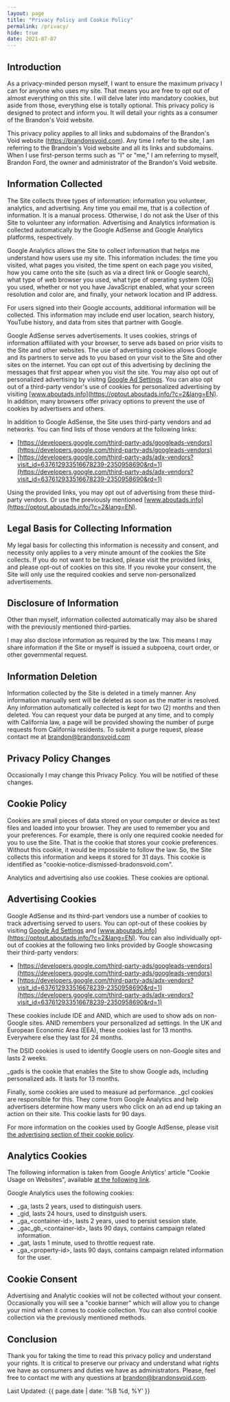 ```yaml
---
layout: page
title: "Privacy Policy and Cookie Policy"
permalink: /privacy/
hide: true
date: 2021-07-07
---
```


## Introduction

As a privacy-minded person myself, I want to ensure the maximum privacy I can for anyone who uses my site. That means you are free to opt out of almost everything on this site. I will delve later into mandatory cookies, but aside from those, everything else is totally optional. This privacy policy is designed to protect and inform you. It will detail your rights as a consumer of the Brandon's Void website.

This privacy policy applies to all links and subdomains of the Brandon's Void website (https://brandonsvoid.com). Any time I refer to the site, I am referring to the Brandoin's Void website and all its links and subdomains. When I use first-person terms such as "I" or "me," I am referring to myself, Brandon Ford, the owner and administrator of the Brandon's Void website.

## Information Collected

The Site collects three types of information: information you volunteer, analytics, and advertising.
Any time you email me, that is a collection of information. It is a manual process. Otherwise, I do not ask the User of this Site to volunteer any information.
Advertising and Analytics information is collected automatically by the Google AdSense and Google Analytics platforms, respectively.

Google Analytics allows the Site to collect information that helps me understand how users use my site. This information includes: the time you visited, what pages you visited, the time spent on each page you visited, how you came onto the site (such as via a direct link or Google search), what type of web browser you used, what type of operating system (OS) you used, whether or not you have JavaScript enabled, what your screen resolution and color are, and finally, your network location and IP address.

For users signed into their Google accounts, additional information will be collected. This  information may include end user location, search history, YouTube history, and data from sites that partner with Google.

Google AdSense serves advertisements. It uses cookies, strings of information affiliated with your browser, to serve ads based on prior visits to the Site and other websites. The use of advertising cookies allows Google and its partners to serve ads to you based on your visit to the Site and other sites on the internet. You can opt out of this advertising by declining the messages that first appear when you visit the site. You may also opt out of personalized advertising by visitng [Google Ad Settings](https://adssettings.google.com). You can also opt out of a third-party vendor's use of cookies for personalized advertising by visiting [www.aboutads.info](https://optout.aboutads.info/?c=2&lang=EN). In addition, many browsers offer privacy options to prevent the use of cookies by advertisers and others.

In addition to Google AdSense, the Site uses third-party vendors and ad networks. You can find lists of those vendors at the following links:

* [https://developers.google.com/third-party-ads/googleads-vendors](https://developers.google.com/third-party-ads/googleads-vendors)
* [https://developers.google.com/third-party-ads/adx-vendors?visit_id=637612933516678239-2350958690&rd=1](https://developers.google.com/third-party-ads/adx-vendors?visit_id=637612933516678239-2350958690&rd=1)

Using the provided links, you may opt out of advertising from these third-party vendors. Or use the previously mentioned [www.aboutads.info](https://optout.aboutads.info/?c=2&lang=EN).

## Legal Basis for Collecting Information

My legal basis for collecting this information is necessity and consent, and necessity only applies to a very minute amount of the cookies the Site collects. If you do not want to be tracked, please visit the provided links, and please opt-out of cookies on this site. If you revoke your consent, the Site will only use the required cookies and serve non-personalized advertisements.

## Disclosure of Information

Other than myself, information collected automatically may also be shared with the previously mentioned third-parties.

I may also disclose information as required by the law. This means I may share information if the Site or myself is issued a subpoena, court order, or other governmental request.

## Information Deletion

Information collected by the Site is deleted in a timely manner. Any information manually sent will be deleted as soon as the matter is resolved. Any information automatically collected is kept for two (2) months and then deleted. You can request your data be purged at any time, and to comply with California law, a page will be provided showing the number of purge requests from California residents. To submit a purge request, please contact me at brandon@brandonsvoid.com

## Privacy Policy Changes
Occasionally I may change this Privacy Policy. You will be notified of these changes.

## Cookie Policy

Cookies are small pieces of data stored on your computer or device as text files and loaded into your browser. They are used to remember you and your preferences. For example, there is only one required cookie needed for you to use the Site. That is the cookie that stores your cookie preferences. Without this cookie, it would be impossible to follow the law. So, the Site collects this information and keeps it stored for 31 days. This cookie is identified as "cookie-notice-dismissed-bradonsvoid.com".

Analytics and advertising also use cookies. These cookies are optional.

## Advertising Cookies

Google AdSense and its third-part vendors use a number of cookies to track advertising served to users. You can opt-out of these cookies by visiting [Google Ad Settings](https://adssettings.google.com) and [www.aboutads.info](https://optout.aboutads.info/?c=2&lang=EN). You can also individually opt-out of cookies at the following two links provided by Google showcasing their third-party vendors:

* [https://developers.google.com/third-party-ads/googleads-vendors](https://developers.google.com/third-party-ads/googleads-vendors)
* [https://developers.google.com/third-party-ads/adx-vendors?visit_id=637612933516678239-2350958690&rd=1](https://developers.google.com/third-party-ads/adx-vendors?visit_id=637612933516678239-2350958690&rd=1)

These cookies include IDE and ANID, which are used to show ads on non-Google sites. ANID remembers your personalized ad settings. In the UK and European Economic Area (EEA), these cookies last for 13 months. Everywhere else they last for 24 months.

The DSID cookies is used to identify Google users on non-Google sites and lasts 2 weeks.

_gads is the cookie that enables the Site to show Google ads, including personalized ads. It lasts for 13 months.

Finally, some cookies are used to measure ad performance. _gcl cookies are responsible for this. They come from Google Analytics and help advertisers determine how many users who click on an ad end up taking an action on their site. This cookie lasts for 90 days.

For more information on the cookies used by Google AdSense, please visit [the advertising section of their cookie policy](https://policies.google.com/technologies/cookies?hl=en-US#types-of-cookies).

## Analytics Cookies

The following information is taken from Google Anlytics' article "Cookie Usage on Websites", available [at the following link](https://developers.google.com/analytics/devguides/collection/analyticsjs/cookie-usage).

Google Analytics uses the following cookies:

* _ga, lasts 2 years, used to distinguish users.
* _gid, lasts 24 hours, used to dinstguish users.
* &#x5f;ga&#x5f;&#60;container-id&#62;, lasts 2 years, used to persist session state.
* &#x5f;gac&#x5f;gb&#x5f;&#60;container-id&#62;, lasts 90 days, contains campaign related information.
* _gat, lasts 1 minute, used to throttle request rate.
* &#x5f;ga&#x5f;&#60;property-id&#62;, lasts 90 days, contains campaign related information for the user.

## Cookie Consent

Advertising and Analytic cookies will not be collected without your consent. Occasionally you will see a "cookie banner" which will allow you to change your mind when it comes to cookie collection. You can also control cookie collection via the previously mentioned methods.

## Conclusion

Thank you for taking the time to read this privacy policy and understand your rights. It is critical to preserve our privacy and understand what rights we have as consumers and duties we have as administrators. Please, feel free to contact me with any questions at brandon@brandonsvoid.com.

Last Updated: {{ page.date | date: '%B %d, %Y' }}